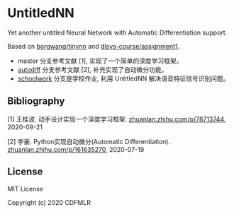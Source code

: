 # UntitledNN

Yet another untitled Neural Network with Automatic Differentiation support.

Based on [borgwang/tinynn](https://github.com/borgwang/tinynn/tree/mini) and [dlsys-course/assignment1](https://github.com/dlsys-course/assignment1/blob/master/autodiff.py).

- master 分支参考文献 [1], 实现了一个简单的深度学习框架。
- [autodiff](https://github.com/cdfmlr/untitlednn/tree/autodiff) 分支参考文献 [2], 补充实现了自动微分功能。
- [schoolwork](https://github.com/cdfmlr/untitlednn/tree/schoolwork) 分支是学校作业, 利用 UntitledNN 解决语音特征信号识别问题。

## Bibliography

[1] 王桂波. 动手设计实现一个深度学习框架. [zhuanlan.zhihu.com/p/78713744](https://zhuanlan.zhihu.com/p/78713744), 2020-09-21

[2] 李豪. Python实现自动微分(Automatic Differentiation). [zhuanlan.zhihu.com/p/161635270](https://zhuanlan.zhihu.com/p/161635270), 2020-07-19

## License

MIT License

Copyright (c) 2020 CDFMLR
